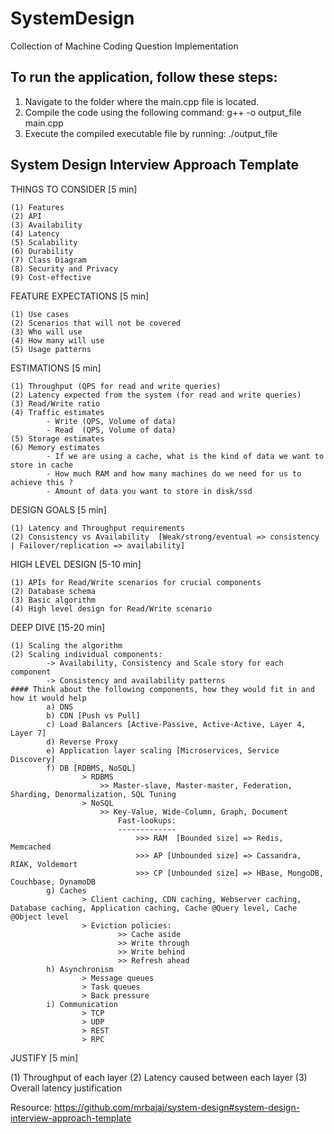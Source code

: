 # SystemDesign
Collection of Machine Coding Question Implementation

## To run the application, follow these steps:

1. Navigate to the folder where the main.cpp file is located.
2. Compile the code using the following command: g++ -o output_file main.cpp
3. Execute the compiled executable file by running: ./output_file

## System Design Interview Approach Template

THINGS TO CONSIDER [5 min]

    (1) Features
    (2) API
    (3) Availability
    (4) Latency
    (5) Scalability
    (6) Durability
    (7) Class Diagram
    (8) Security and Privacy
    (9) Cost-effective

FEATURE EXPECTATIONS [5 min]

    (1) Use cases
    (2) Scenarios that will not be covered
    (3) Who will use
    (4) How many will use
    (5) Usage patterns

ESTIMATIONS [5 min]

    (1) Throughput (QPS for read and write queries)
    (2) Latency expected from the system (for read and write queries)
    (3) Read/Write ratio
    (4) Traffic estimates
            - Write (QPS, Volume of data)
            - Read  (QPS, Volume of data)
    (5) Storage estimates
    (6) Memory estimates
            - If we are using a cache, what is the kind of data we want to store in cache
            - How much RAM and how many machines do we need for us to achieve this ?
            - Amount of data you want to store in disk/ssd

DESIGN GOALS [5 min]

    (1) Latency and Throughput requirements
    (2) Consistency vs Availability  [Weak/strong/eventual => consistency | Failover/replication => availability]

HIGH LEVEL DESIGN [5-10 min]

    (1) APIs for Read/Write scenarios for crucial components
    (2) Database schema
    (3) Basic algorithm
    (4) High level design for Read/Write scenario

DEEP DIVE [15-20 min]

    (1) Scaling the algorithm
    (2) Scaling individual components: 
            -> Availability, Consistency and Scale story for each component
            -> Consistency and availability patterns
    #### Think about the following components, how they would fit in and how it would help
            a) DNS
            b) CDN [Push vs Pull]
            c) Load Balancers [Active-Passive, Active-Active, Layer 4, Layer 7]
            d) Reverse Proxy
            e) Application layer scaling [Microservices, Service Discovery]
            f) DB [RDBMS, NoSQL]
                    > RDBMS 
                        >> Master-slave, Master-master, Federation, Sharding, Denormalization, SQL Tuning
                    > NoSQL
                        >> Key-Value, Wide-Column, Graph, Document
                            Fast-lookups:
                            -------------
                                >>> RAM  [Bounded size] => Redis, Memcached
                                >>> AP [Unbounded size] => Cassandra, RIAK, Voldemort
                                >>> CP [Unbounded size] => HBase, MongoDB, Couchbase, DynamoDB
            g) Caches
                    > Client caching, CDN caching, Webserver caching, Database caching, Application caching, Cache @Query level, Cache @Object level
                    > Eviction policies:
                            >> Cache aside
                            >> Write through
                            >> Write behind
                            >> Refresh ahead
            h) Asynchronism
                    > Message queues
                    > Task queues
                    > Back pressure
            i) Communication
                    > TCP
                    > UDP
                    > REST
                    > RPC

JUSTIFY [5 min]

(1) Throughput of each layer
(2) Latency caused between each layer
(3) Overall latency justification


Resource: https://github.com/mrbajaj/system-design#system-design-interview-approach-template